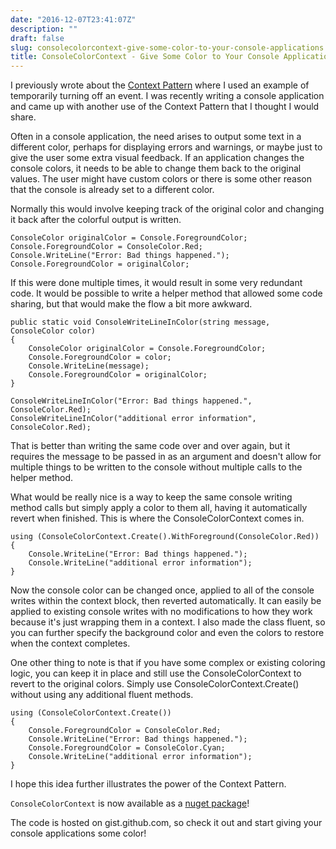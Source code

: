 ```yaml
---
date: "2016-12-07T23:41:07Z"
description: ""
draft: false
slug: consolecolorcontext-give-some-color-to-your-console-applications
title: ConsoleColorContext - Give Some Color to Your Console Applications
---
```



I previously wrote about the [Context Pattern](__GHOST_URL__/the-context-pattern/) where I used an example of temporarily turning off an event. I was recently writing a console application and came up with another use of the Context Pattern that I thought I would share.

Often in a console application, the need arises to output some text in a different color, perhaps for displaying errors and warnings, or maybe just to give the user some extra visual feedback. If an application changes the console colors, it needs to be able to change them back to the original values. The user might have custom colors or there is some other reason that the console is already set to a different color. 

Normally this would involve keeping track of the original color and changing it back after the colorful output is written.

```
ConsoleColor originalColor = Console.ForegroundColor;
Console.ForegroundColor = ConsoleColor.Red;
Console.WriteLine("Error: Bad things happened.");
Console.ForegroundColor = originalColor;
```

If this were done multiple times, it would result in some very redundant code. It would be possible to write a helper method that allowed some code sharing, but that would make the flow a bit more awkward.

```
public static void ConsoleWriteLineInColor(string message, ConsoleColor color)
{
    ConsoleColor originalColor = Console.ForegroundColor;
    Console.ForegroundColor = color;
    Console.WriteLine(message);
    Console.ForegroundColor = originalColor;
}
```
```
ConsoleWriteLineInColor("Error: Bad things happened.", ConsoleColor.Red);
ConsoleWriteLineInColor("additional error information", ConsoleColor.Red);
```

That is better than writing the same code over and over again, but it requires the message to be passed in as an argument and doesn't allow for multiple things to be written to the console without multiple calls to the helper method.

What would be really nice is a way to keep the same console writing method calls but simply apply a color to them all, having it automatically revert when finished. This is where the ConsoleColorContext comes in.

```
using (ConsoleColorContext.Create().WithForeground(ConsoleColor.Red))
{
    Console.WriteLine("Error: Bad things happened.");
    Console.WriteLine("additional error information");
}
```

Now the console color can be changed once, applied to all of the console writes within the context block, then reverted automatically. It can easily be applied to existing console writes with no modifications to how they work because it's just wrapping them in a context. I also made the class fluent, so you can further specify the background color and even the colors to restore when the context completes.

One other thing to note is that if you have some complex or existing coloring logic, you can keep it in place and still use the ConsoleColorContext to revert to the original colors. Simply use ConsoleColorContext.Create() without using any additional fluent methods.

```
using (ConsoleColorContext.Create())
{
    Console.ForegroundColor = ConsoleColor.Red;
    Console.WriteLine("Error: Bad things happened.");
    Console.ForegroundColor = ConsoleColor.Cyan;
    Console.WriteLine("additional error information");
}
```

I hope this idea further illustrates the power of the Context Pattern.

`ConsoleColorContext` is now available as a [nuget package](https://www.nuget.org/packages/ConsoleColorContext/)!

The code is hosted on gist.github.com, so check it out and start giving your console applications some color!
<script src="https://gist.github.com/jsmarble/b12f8e9c8454588fec98d67688867f82.js"></script>

